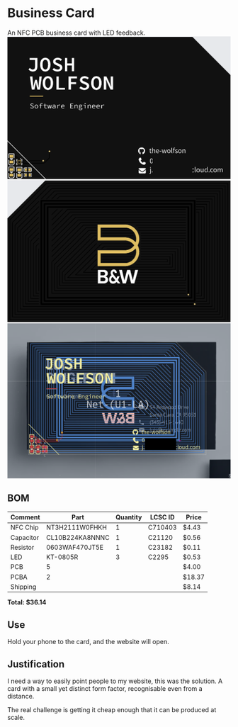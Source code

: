 #  Business Card
An NFC PCB business card with LED feedback.
![Front](Assets/Front.png)
![Back](Assets/Back.png)
![Schematic](Assets/Schematic.png)

## BOM
|Comment|Part|Quantity|LCSC ID|Price|
|-|-|-|-|-|
NFC Chip|NT3H2111W0FHKH    |1|C710403|$4.43
Capacitor|CL10B224KA8NNNC|1|C21120|$0.56
Resistor|0603WAF470JT5E|1|C23182|$0.11
LED|KT-0805R|3|C2295|$0.53
PCB|5|||$4.00
PCBA|2|||$18.37
Shipping||||$8.14
**Total: $36.14**

## Use
Hold your phone to the card, and the website will open.

## Justification
I need a way to easily point people to my website, this was the solution. A card with a small yet distinct form factor, recognisable even from a distance.

The real  challenge is getting it cheap enough that it can be produced at scale.
